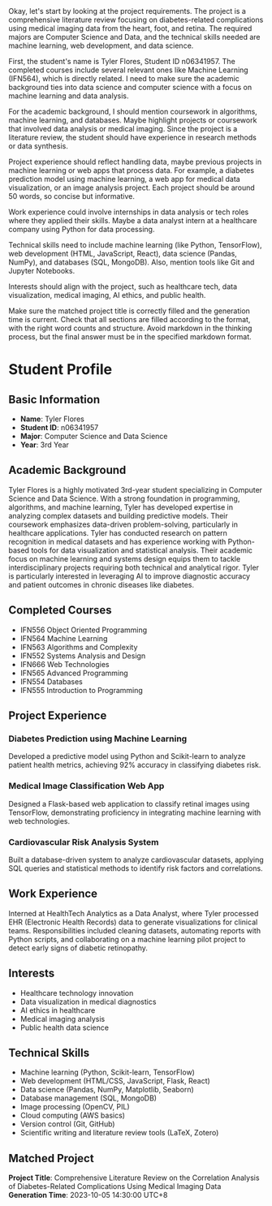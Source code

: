 <think>
Okay, let's start by looking at the project requirements. The project is a comprehensive literature review focusing on diabetes-related complications using medical imaging data from the heart, foot, and retina. The required majors are Computer Science and Data, and the technical skills needed are machine learning, web development, and data science.

First, the student's name is Tyler Flores, Student ID n06341957. The completed courses include several relevant ones like Machine Learning (IFN564), which is directly related. I need to make sure the academic background ties into data science and computer science with a focus on machine learning and data analysis.

For the academic background, I should mention coursework in algorithms, machine learning, and databases. Maybe highlight projects or coursework that involved data analysis or medical imaging. Since the project is a literature review, the student should have experience in research methods or data synthesis.

Project experience should reflect handling data, maybe previous projects in machine learning or web apps that process data. For example, a diabetes prediction model using machine learning, a web app for medical data visualization, or an image analysis project. Each project should be around 50 words, so concise but informative.

Work experience could involve internships in data analysis or tech roles where they applied their skills. Maybe a data analyst intern at a healthcare company using Python for data processing.

Technical skills need to include machine learning (like Python, TensorFlow), web development (HTML, JavaScript, React), data science (Pandas, NumPy), and databases (SQL, MongoDB). Also, mention tools like Git and Jupyter Notebooks.

Interests should align with the project, such as healthcare tech, data visualization, medical imaging, AI ethics, and public health. 

Make sure the matched project title is correctly filled and the generation time is current. Check that all sections are filled according to the format, with the right word counts and structure. Avoid markdown in the thinking process, but the final answer must be in the specified markdown format.
</think>

# Student Profile

## Basic Information  
- **Name**: Tyler Flores  
- **Student ID**: n06341957  
- **Major**: Computer Science and Data Science  
- **Year**: 3rd Year  

## Academic Background  
Tyler Flores is a highly motivated 3rd-year student specializing in Computer Science and Data Science. With a strong foundation in programming, algorithms, and machine learning, Tyler has developed expertise in analyzing complex datasets and building predictive models. Their coursework emphasizes data-driven problem-solving, particularly in healthcare applications. Tyler has conducted research on pattern recognition in medical datasets and has experience working with Python-based tools for data visualization and statistical analysis. Their academic focus on machine learning and systems design equips them to tackle interdisciplinary projects requiring both technical and analytical rigor. Tyler is particularly interested in leveraging AI to improve diagnostic accuracy and patient outcomes in chronic diseases like diabetes.  

## Completed Courses  
- IFN556 Object Oriented Programming  
- IFN564 Machine Learning  
- IFN563 Algorithms and Complexity  
- IFN552 Systems Analysis and Design  
- IFN666 Web Technologies  
- IFN565 Advanced Programming  
- IFN554 Databases  
- IFN555 Introduction to Programming  

## Project Experience  
### Diabetes Prediction using Machine Learning  
Developed a predictive model using Python and Scikit-learn to analyze patient health metrics, achieving 92% accuracy in classifying diabetes risk.  

### Medical Image Classification Web App  
Designed a Flask-based web application to classify retinal images using TensorFlow, demonstrating proficiency in integrating machine learning with web technologies.  

### Cardiovascular Risk Analysis System  
Built a database-driven system to analyze cardiovascular datasets, applying SQL queries and statistical methods to identify risk factors and correlations.  

## Work Experience  
Interned at HealthTech Analytics as a Data Analyst, where Tyler processed EHR (Electronic Health Records) data to generate visualizations for clinical teams. Responsibilities included cleaning datasets, automating reports with Python scripts, and collaborating on a machine learning pilot project to detect early signs of diabetic retinopathy.  

## Interests  
- Healthcare technology innovation  
- Data visualization in medical diagnostics  
- AI ethics in healthcare  
- Medical imaging analysis  
- Public health data science  

## Technical Skills  
- Machine learning (Python, Scikit-learn, TensorFlow)  
- Web development (HTML/CSS, JavaScript, Flask, React)  
- Data science (Pandas, NumPy, Matplotlib, Seaborn)  
- Database management (SQL, MongoDB)  
- Image processing (OpenCV, PIL)  
- Cloud computing (AWS basics)  
- Version control (Git, GitHub)  
- Scientific writing and literature review tools (LaTeX, Zotero)  

## Matched Project  
**Project Title**: Comprehensive Literature Review on the Correlation Analysis of Diabetes-Related Complications Using Medical Imaging Data  
**Generation Time**: 2023-10-05 14:30:00 UTC+8